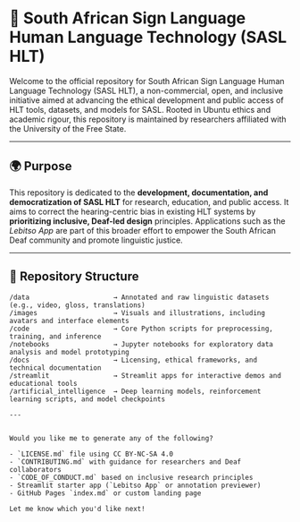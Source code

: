 # 🤟 South African Sign Language Human Language Technology (SASL HLT)

Welcome to the official repository for South African Sign Language Human Language Technology (SASL HLT), a non-commercial, open, and inclusive initiative aimed at advancing the ethical development and public access of HLT tools, datasets, and models for SASL. Rooted in Ubuntu ethics and academic rigour, this repository is maintained by researchers affiliated with the University of the Free State.

---

## 🌍 Purpose

This repository is dedicated to the **development, documentation, and democratization of SASL HLT** for research, education, and public access. It aims to correct the hearing-centric bias in existing HLT systems by **prioritizing inclusive, Deaf-led design** principles. Applications such as the *Lebitso App* are part of this broader effort to empower the South African Deaf community and promote linguistic justice.

---

## 📂 Repository Structure

```plaintext
/data                     → Annotated and raw linguistic datasets (e.g., video, gloss, translations)
/images                   → Visuals and illustrations, including avatars and interface elements
/code                     → Core Python scripts for preprocessing, training, and inference
/notebooks                → Jupyter notebooks for exploratory data analysis and model prototyping
/docs                     → Licensing, ethical frameworks, and technical documentation
/streamlit                → Streamlit apps for interactive demos and educational tools
/artificial_intelligence  → Deep learning models, reinforcement learning scripts, and model checkpoints

---


Would you like me to generate any of the following?

- `LICENSE.md` file using CC BY-NC-SA 4.0
- `CONTRIBUTING.md` with guidance for researchers and Deaf collaborators
- `CODE_OF_CONDUCT.md` based on inclusive research principles
- Streamlit starter app (`Lebitso App` or annotation previewer)
- GitHub Pages `index.md` or custom landing page

Let me know which you'd like next!


